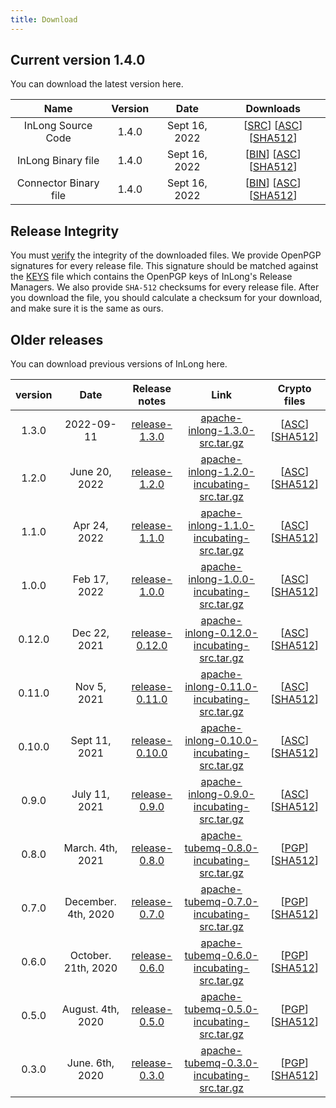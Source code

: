 ```yaml
---
title: Download
---
```


## Current version 1.4.0
You can download the latest version here.

|         Name          | Version |      Date      |                                                                                                                                                                                   Downloads                                                                                                                                                                                    |
|:---------------------:|:-------:|:--------------:|:------------------------------------------------------------------------------------------------------------------------------------------------------------------------------------------------------------------------------------------------------------------------------------------------------------------------------------------------------------------------------:|
|  InLong Source Code   |  1.4.0  | Sept 16, 2022  |                                       [[SRC](https://downloads.apache.org/inlong/1.4.0/apache-inlong-1.4.0-src.tar.gz)]                [[ASC](https://downloads.apache.org/inlong/1.4.0/apache-inlong-1.4.0-src.tar.gz.asc)]                [[SHA512](https://downloads.apache.org/inlong/1.4.0/apache-inlong-1.4.0-src.tar.gz.sha512)]                                        |
|  InLong Binary file   |  1.4.0  | Sept 16, 2022  |                                       [[BIN](https://downloads.apache.org/inlong/1.4.0/apache-inlong-1.4.0-bin.tar.gz)]                [[ASC](https://downloads.apache.org/inlong/1.4.0/apache-inlong-1.4.0-bin.tar.gz.asc)]                [[SHA512](https://downloads.apache.org/inlong/1.4.0/apache-inlong-1.4.0-bin.tar.gz.sha512)]                                        |
| Connector Binary file |  1.4.0  | Sept 16, 2022  |                     [[BIN](https://downloads.apache.org/inlong/1.4.0/apache-inlong-1.4.0-sort-connectors.tar.gz)]                [[ASC](https://downloads.apache.org/inlong/1.4.0/apache-inlong-1.4.0-sort-connectors.tar.gz.asc)]                [[SHA512](https://downloads.apache.org/inlong/1.4.0/apache-inlong-1.4.0-sort-connectors.tar.gz.sha512)]                      |

## Release Integrity
You must [verify](https://www.apache.org/info/verification.html) the integrity of the downloaded files.
We provide OpenPGP signatures for every release file. This signature should be matched against the [KEYS](https://downloads.apache.org/incubator/inlong/KEYS) file which contains the OpenPGP keys of InLong's Release Managers.
We also provide <code>SHA-512</code> checksums for every release file. After you download the file, you should calculate a checksum for your download, and make sure it is the same as ours.


## Older releases
You can download previous versions of InLong here.

| version |         Date         |         Release notes               	          |                                                                            Link                                                                             |                                                                                                                        Crypto files                                                                                                                         |
|:-------:|:--------------------:|:----------------------------------------------:|:-----------------------------------------------------------------------------------------------------------------------------------------------------------:|:-----------------------------------------------------------------------------------------------------------------------------------------------------------------------------------------------------------------------------------------------------------:|
|  1.3.0  |      2022-09-11      | [release-1.3.0](/zh-CN/download/release-1.3.0) |                        [apache-inlong-1.3.0-src.tar.gz](https://archive.apache.org/dist/inlong/1.3.0/apache-inlong-1.3.0-src.tar.gz)                        |                                   [[ASC](https://archive.apache.org/dist/inlong/1.3.0/apache-inlong-1.3.0-src.tar.gz.asc)] [[SHA512](https://archive.apache.org/dist/inlong/1.3.0/apache-inlong-1.3.0-src.tar.gz.sha512)]                                   |
|  1.2.0  |    June 20, 2022     |    [release-1.2.0](/download/release-1.2.0)    |       [apache-inlong-1.2.0-incubating-src.tar.gz](https://archive.apache.org/dist/inlong/1.2.0-incubating/apache-inlong-1.2.0-incubating-src.tar.gz)        |             [[ASC](https://archive.apache.org/dist/inlong/1.2.0-incubating/apache-inlong-1.2.0-incubating-src.tar.gz.asc)] [[SHA512](https://archive.apache.org/dist/inlong/1.2.0-incubating/apache-inlong-1.2.0-incubating-src.tar.gz.sha512)]             |
|  1.1.0  |     Apr 24, 2022     |    [release-1.1.0](/download/release-1.1.0)    |  [apache-inlong-1.1.0-incubating-src.tar.gz](https://archive.apache.org/dist/incubator/inlong/1.1.0-incubating/apache-inlong-1.1.0-incubating-src.tar.gz)   |   [[ASC](https://archive.apache.org/dist/incubator/inlong/1.1.0-incubating/apache-inlong-1.1.0-incubating-src.tar.gz.asc)] [[SHA512](https://archive.apache.org/dist/incubator/inlong/1.1.0-incubating/apache-inlong-1.1.0-incubating-src.tar.gz.sha512)]   |
|  1.0.0  |     Feb 17, 2022     |    [release-1.0.0](/download/release-1.0.0)    |  [apache-inlong-1.0.0-incubating-src.tar.gz](https://archive.apache.org/dist/incubator/inlong/1.0.0-incubating/apache-inlong-1.0.0-incubating-src.tar.gz)   |   [[ASC](https://archive.apache.org/dist/incubator/inlong/1.0.0-incubating/apache-inlong-1.0.0-incubating-src.tar.gz.asc)] [[SHA512](https://archive.apache.org/dist/incubator/inlong/1.0.0-incubating/apache-inlong-1.0.0-incubating-src.tar.gz.sha512)]   |
| 0.12.0  |     Dec 22, 2021     |   [release-0.12.0](/download/release-0.12.0)   | [apache-inlong-0.12.0-incubating-src.tar.gz](https://archive.apache.org/dist/incubator/inlong/0.12.0-incubating/apache-inlong-0.12.0-incubating-src.tar.gz) | [[ASC](https://archive.apache.org/dist/incubator/inlong/0.12.0-incubating/apache-inlong-0.12.0-incubating-src.tar.gz.asc)] [[SHA512](https://archive.apache.org/dist/incubator/inlong/0.12.0-incubating/apache-inlong-0.12.0-incubating-src.tar.gz.sha512)] |
| 0.11.0  |     Nov 5, 2021	     |   [release-0.11.0](/download/release-0.11.0)   | [apache-inlong-0.11.0-incubating-src.tar.gz](https://archive.apache.org/dist/incubator/inlong/0.11.0-incubating/apache-inlong-0.11.0-incubating-src.tar.gz) | [[ASC](https://archive.apache.org/dist/incubator/inlong/0.11.0-incubating/apache-inlong-0.11.0-incubating-src.tar.gz.asc)] [[SHA512](https://archive.apache.org/dist/incubator/inlong/0.11.0-incubating/apache-inlong-0.11.0-incubating-src.tar.gz.sha512)] |
| 0.10.0  |    Sept 11, 2021	    |   [release-0.10.0](/download/release-0.10.0)   | [apache-inlong-0.10.0-incubating-src.tar.gz](https://archive.apache.org/dist/incubator/inlong/0.10.0-incubating/apache-inlong-0.10.0-incubating-src.tar.gz) | [[ASC](https://archive.apache.org/dist/incubator/inlong/0.10.0-incubating/apache-inlong-0.10.0-incubating-src.tar.gz.asc)] [[SHA512](https://archive.apache.org/dist/incubator/inlong/0.10.0-incubating/apache-inlong-0.10.0-incubating-src.tar.gz.sha512)] |
|  0.9.0  |    July 11, 2021	    |    [release-0.9.0](/download/release-0.9.0)    |  [apache-inlong-0.9.0-incubating-src.tar.gz](https://archive.apache.org/dist/incubator/inlong/0.9.0-incubating/apache-inlong-0.9.0-incubating-src.tar.gz)   |   [[ASC](https://archive.apache.org/dist/incubator/inlong/0.9.0-incubating/apache-inlong-0.9.0-incubating-src.tar.gz.asc)] [[SHA512](https://archive.apache.org/dist/incubator/inlong/0.9.0-incubating/apache-inlong-0.9.0-incubating-src.tar.gz.sha512)]   |
|  0.8.0  |   March. 4th, 2021   |    [release-0.8.0](/download/release-0.8.0)    |  [apache-tubemq-0.8.0-incubating-src.tar.gz](https://archive.apache.org/dist/incubator/tubemq/0.8.0-incubating/apache-tubemq-0.8.0-incubating-src.tar.gz)   |   [[PGP](https://archive.apache.org/dist/incubator/tubemq/0.8.0-incubating/apache-tubemq-0.8.0-incubating-src.tar.gz.asc)] [[SHA512](https://archive.apache.org/dist/incubator/tubemq/0.8.0-incubating/apache-tubemq-0.8.0-incubating-src.tar.gz.sha512)]   |
|  0.7.0  | December. 4th, 2020	 |    [release-0.7.0](/download/release-0.7.0)    |  [apache-tubemq-0.7.0-incubating-src.tar.gz](https://archive.apache.org/dist/incubator/tubemq/0.7.0-incubating/apache-tubemq-0.7.0-incubating-src.tar.gz)   |   [[PGP](https://archive.apache.org/dist/incubator/tubemq/0.7.0-incubating/apache-tubemq-0.7.0-incubating-src.tar.gz.asc)] [[SHA512](https://archive.apache.org/dist/incubator/tubemq/0.8.0-incubating/apache-tubemq-0.7.0-incubating-src.tar.gz.sha512)]   |
|  0.6.0  | October. 21th, 2020  |    [release-0.6.0](/download/release-0.6.0)    |  [apache-tubemq-0.6.0-incubating-src.tar.gz](https://archive.apache.org/dist/incubator/tubemq/0.6.0-incubating/apache-tubemq-0.6.0-incubating-src.tar.gz)   |   [[PGP](https://archive.apache.org/dist/incubator/tubemq/0.6.0-incubating/apache-tubemq-0.6.0-incubating-src.tar.gz.asc)] [[SHA512](https://archive.apache.org/dist/incubator/tubemq/0.8.0-incubating/apache-tubemq-0.6.0-incubating-src.tar.gz.sha512)]   |
|  0.5.0  |  August. 4th, 2020   |    [release-0.5.0](/download/release-0.5.0)    |  [apache-tubemq-0.5.0-incubating-src.tar.gz](https://archive.apache.org/dist/incubator/tubemq/0.5.0-incubating/apache-tubemq-0.5.0-incubating-src.tar.gz)   |   [[PGP](https://archive.apache.org/dist/incubator/tubemq/0.5.0-incubating/apache-tubemq-0.5.0-incubating-src.tar.gz.asc)] [[SHA512](https://archive.apache.org/dist/incubator/tubemq/0.8.0-incubating/apache-tubemq-0.5.0-incubating-src.tar.gz.sha512)]   |
|  0.3.0  |   June. 6th, 2020	   |    [release-0.3.0](/download/release-0.3.0)    |  [apache-tubemq-0.3.0-incubating-src.tar.gz](https://archive.apache.org/dist/incubator/tubemq/0.3.0-incubating/apache-tubemq-0.3.0-incubating-src.tar.gz)   |   [[PGP](https://archive.apache.org/dist/incubator/tubemq/0.3.0-incubating/apache-tubemq-0.3.0-incubating-src.tar.gz.asc)] [[SHA512](https://archive.apache.org/dist/incubator/tubemq/0.8.0-incubating/apache-tubemq-0.3.0-incubating-src.tar.gz.sha512)]   |
